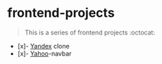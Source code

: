 # frontend-projects

> This is a series of frontend projects :octocat: 

- [x]- [Yandex](https://yandex.com) clone 
- [x]- [Yahoo](https://yahoo.com)-navbar
